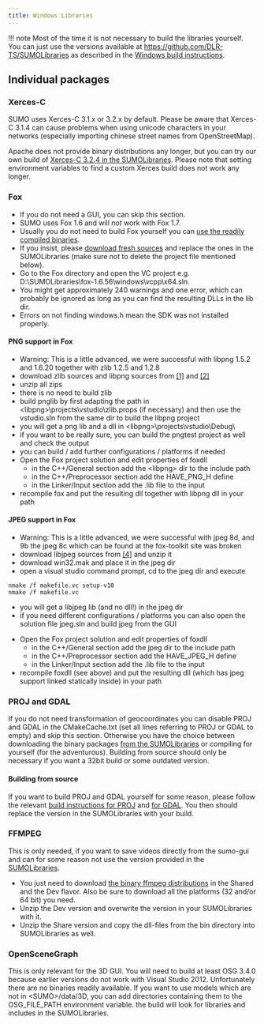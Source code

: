 ```yaml
---
title: Windows Libraries
---
```


!!! note
    Most of the time it is not necessary to build the libraries yourself. You can just use the versions available at <https://github.com/DLR-TS/SUMOLibraries> as described in the [Windows build instructions](../Installing/Windows_Build.md#libraries).

## Individual packages

### Xerces-C

SUMO uses Xerces-C 3.1.x or 3.2.x by default. Please be
aware that Xerces-C 3.1.4 can cause problems when using unicode
characters in your networks (especially importing chinese street names
from OpenStreetMap).

Apache does not provide binary distributions any longer, but you can
try our own build of [Xerces-C 3.2.4 in the SUMOLibraries](https://github.com/DLR-TS/SUMOLibraries).
Please note that setting environment variables to find a custom Xerces build does not work any longer.

### Fox

- If you do not need a GUI, you can skip this section.
- SUMO uses Fox 1.6 and will *not* work with Fox 1.7.
- Usually you do not need to build Fox yourself you can [use the
readily compiled
binaries](https://github.com/DLR-TS/SUMOLibraries).
- If you insist, please [download fresh
sources](https://www.fox-toolkit.org/download.html) and
replace the ones in the SUMOLibraries (make sure not to delete the project file mentioned below).
- Go to the Fox directory and open the VC project e.g.
D:\\SUMOLibraries\\fox-1.6.56\\windows\\vcpp\\x64.sln.
- You might get approximately 240 warnings and one error, which can
probably be ignored as long as you can find the resulting DLLs in
the lib dir.
- Errors on not finding windows.h mean the SDK was not installed
properly.

#### PNG support in Fox

- Warning: This is a little advanced, we were successful with libpng
1.5.2 and 1.6.20 together with zlib 1.2.5 and 1.2.8
- download zlib sources and libpng sources from
[\[1\]](http://www.libpng.org/pub/png/libpng.html) and
[\[2\]](https://www.zlib.net/)
- unzip all zips
- there is no need to build zlib
- build pnglib by first adapting the path in
<libpng\>\\projects\\vstudio\\zlib.props (if necessary) and then use
the vstudio.sln from the same dir to build the libpng project
- you will get a png lib and a dll in
<libpng\>\\projects\\vstudio\\Debug\\
- if you want to be really sure, you can build the pngtest project as
well and check the output
- you can build / add further configurations / platforms if needed
- Open the Fox project solution and edit properties of foxdll
  - in the C++/General section add the <libpng\> dir to the include
    path
  - in the C++/Preprocessor section add the HAVE_PNG_H define
  - in the Linker/Input section add the .lib file to the input
- recompile fox and put the resulting dll together with libpng dll in
your path

#### JPEG support in Fox

- Warning: This is a little advanced, we were successful with jpeg 8d,
and 9b the jpeg 8c which can be found at the fox-toolkit site was
broken
- download libjpeg sources from [\[4\]](https://www.ijg.org/) and unzip it
- download win32.mak and place it in the jpeg dir
- open a visual studio command prompt, cd to the jpeg dir and execute

```
nmake /f makefile.vc setup-v10
nmake /f makefile.vc
```

- you will get a libjpeg lib (and no dll\!) in the jpeg dir
- if you need different configurations / platforms you can also open
the solution file jpeg.sln and build jpeg from the GUI

<!-- end list -->

- Open the Fox project solution and edit properties of foxdll
  - in the C++/General section add the jpeg dir to the include path
  - in the C++/Preprocessor section add the HAVE_JPEG_H define
  - in the Linker/Input section add the .lib file to the input
- recompile foxdll (see above) and put the resulting dll (which has
jpeg support linked statically inside) in your path

### PROJ and GDAL

If you do not need transformation of geocoordinates you can disable PROJ
and GDAL in the CMakeCache.txt
(set all lines referring to PROJ or GDAL to empty) and
skip this section. Otherwise you have the choice between downloading the
binary packages [from the SUMOLibraries](https://github.com/DLR-TS/SUMOLibraries)
or compiling for yourself (for the
adventurous). Building from source should only be necessary if you want
a 32bit build or some outdated version.

#### Building from source

If you want to build PROJ and GDAL yourself for some reason, please
follow the relevant [build instructions for
PROJ](https://proj.org/install.html) and [for
GDAL](https://gdal.org/download.html#build-requirements). You then
should replace the version in the SUMOLibraries with your build.

### FFMPEG

This is only needed, if you want to save videos directly from the
sumo-gui and can for some reason not use the version provided in the
[SUMOLibraries](https://github.com/DLR-TS/SUMOLibraries).

- You just need to download [the binary ffmpeg
  distributions](https://ffmpeg.org/download.html) in the Shared and
  the Dev flavor. Also be sure to download all the platforms (32
  and/or 64 bit) you need.
- Unzip the Dev version and overwrite the version in your SUMOLibraries with it.
- Unzip the Share version and copy the dll-files from the bin
  directory into SUMOLibraries as well.

### OpenSceneGraph

This is only relevant for the 3D GUI. You will need to build at least
OSG 3.4.0 because earlier versions do not work with Visual Studio 2012.
Unfortunately there are no binaries readily available. If you want to
use models which are not in <SUMO\>/data/3D, you can add directories
containing them to the OSG_FILE_PATH environment variable. the build
will look for libraries and includes in the SUMOLibraries.
